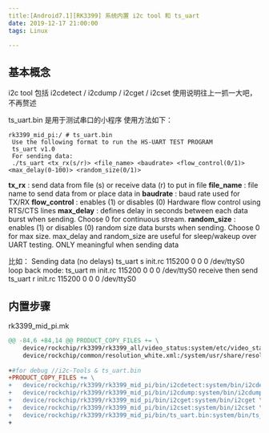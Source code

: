 ```yaml
---
title:[Android7.1][RK3399] 系统内置 i2c tool 和 ts_uart
date: 2019-12-17 21:00:00
tags: Linux

---
```



## 基本概念
i2c tool 包括 i2cdetect / i2cdump / i2cget / i2cset 
使用说明往上一抓一大吧，不再赘述

ts_uart.bin 是用于测试串口的小程序
使用方法如下：
```shell
rk3399_mid_pi:/ # ts_uart.bin                                                
 Use the following format to run the HS-UART TEST PROGRAM
 ts_uart v1.0
 For sending data: 
 ./ts_uart <tx_rx(s/r)> <file_name> <baudrate> <flow_control(0/1)> <max_delay(0-100)> <random_size(0/1)>
```
 **tx_rx** : send data from file (s) or receive data (r) to put in file
 **file_name** : file name to send data from or place data in
 **baudrate** : baud rate used for TX/RX
 **flow_control** : enables (1) or disables (0) Hardware flow control using RTS/CTS lines
 **max_delay** : defines delay in seconds between each data burst when sending. Choose 0 for continuous stream.
 **random_size** : enables (1) or disables (0) random size data bursts when sending. Choose 0 for max size.
 max_delay and random_size are useful for sleep/wakeup over UART testing. ONLY meaningful when sending data

比如：
 Sending data (no delays)
 ts_uart s init.rc 115200 0 0 0 /dev/ttyS0
 loop back mode:
 ts_uart m init.rc 115200 0 0 0 /dev/ttyS0
 receive then send
 ts_uart r init.rc 115200 0 0 0 /dev/ttyS0


## 内置步骤
rk3399_mid_pi.mk
```mk
@@ -84,6 +84,14 @@ PRODUCT_COPY_FILES += \
    device/rockchip/rk3399/rk3399_all/video_status:system/etc/video_status \
    device/rockchip/common/resolution_white.xml:/system/usr/share/resolution_white.xml
 
+#for debug //i2c-Tools & ts_uart.bin
+PRODUCT_COPY_FILES += \
+   device/rockchip/rk3399/rk3399_mid_pi/bin/i2cdetect:system/bin/i2cdetect \
+   device/rockchip/rk3399/rk3399_mid_pi/bin/i2cdump:system/bin/i2cdump \
+   device/rockchip/rk3399/rk3399_mid_pi/bin/i2cget:system/bin/i2cget \
+   device/rockchip/rk3399/rk3399_mid_pi/bin/i2cset:system/bin/i2cset \
+   device/rockchip/rk3399/rk3399_mid_pi/bin/ts_uart.bin:system/bin/ts_uart.bin
+
```